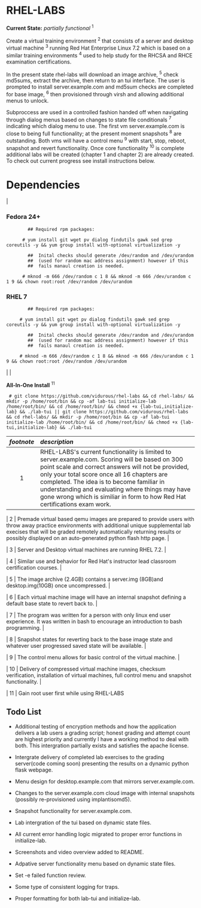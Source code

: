 RHEL-LABS
=========
**Current State:** *partially functional* <sup>1</sup>

Create a virtual training environment <sup>2</sup> that consists of a server and desktop virtual machine <sup>3</sup> running Red Hat Enterprise Linux 7.2 which is based on a similar training environments <sup>4</sup> used to help study for the RHCSA and RHCE examination certifications.

In the present state rhel-labs will download an image archive, <sup>5</sup> check md5sums, extract the archive, then return to an tui interface. The user is prompted to install server.example.com and md5sum checks are completed for base image, <sup>6</sup> then provisioned through virsh and allowing additional menus to unlock.

Subproccess are used in a controlled fashion handed off when navigating through dialog menus based on changes to state file conditionals <sup>7</sup> indicating which dialog menu to use. The first vm server.example.com is close to being full functionality; at the present moment snapshots <sup>8</sup> are outstanding. Both vms will have a control menu <sup>9</sup> with start, stop, reboot, snapshot and revert functionality. Once core functionality <sup>10</sup> is complete additional labs will be created (chapter 1 and chapter 2) are already created. To check out current progress see install instructions below.

Dependencies
===========
|

### Fedora 24+
~~~
        ## Required rpm packages:
  
      # yum install git wget pv dialog findutils gawk sed grep coreutils -y && yum group install with-optional virtualization -y
~~~

~~~
        ##  Inital checks should generate /dev/random and /dev/urandom 
        ##  (used for random mac address assignment) however if this 
        ##  fails manaul creation is needed.
      
      # mknod -m 666 /dev/random c 1 8 && mknod -m 666 /dev/urandom c 1 9 && chown root:root /dev/random /dev/urandom
~~~

### RHEL 7
~~~
        ## Required rpm packages:

     # yum install git wget pv dialog findutils gawk sed grep coreutils -y && yum group install with-optional virtualization -y
~~~
~~~
        ##  Inital checks should generate /dev/random and /dev/urandom 
        ##  (used for random mac address assignment) however if this 
        ##  fails manaul creation is needed.
 
     # mknod -m 666 /dev/random c 1 8 && mknod -m 666 /dev/urandom c 1 9 && chown root:root /dev/random /dev/urandom
~~~

|
|

**All-In-One Install** <sup>11</sup>
~~~
 # git clone https://github.com/vidurous/rhel-labs && cd rhel-labs/ && mkdir -p /home/root/bin && cp -af lab-tui initialize-lab /home/root/bin/ && cd /home/root/bin/ && chmod +x {lab-tui,initialize-lab} && ./lab-tui || git clone https://github.com/vidurous/rhel-labs && cd rhel-labs/ && mkdir -p /home/root/bin && cp -af lab-tui initialize-lab /home/root/bin/ && cd /home/root/bin/ && chmod +x {lab-tui,initialize-lab} && ./lab-tui
~~~

| *footnote* | *description* |
| :---:        |     :---      |
| 1 | RHEL-LABS's current functionality is limited to server.example.com. Scoring will be based on 300 point scale and correct answers will not be provided, only your total score once all 16 chapters are completed. The idea is to become familiar in understanding and evaluating where things may have gone wrong which is similiar in form to how Red Hat certifications exam work. |

| 2 | Premade virtual based qemu images are prepared to provide users with throw away practice environments with additional unique supplemental lab execises that will be graded remotely automatically returning results or possibly displayed on an auto-generated python flash http page. |

| 3 | Server and Desktop virtual machines are running RHEL 7.2. |
 
| 4 | Similar use and behavior for Red Hat's instructor lead classroom certification courses. |
 
| 5 | The image archive (2.4GB) contains a server.img (8GB)and desktop.img(10GB) once uncompressed. |

| 6 | Each virtual machine image will have an internal snapshot defining a default base state to revert back to. |

| 7 | The program was written for a person with only linux end user experience. It was written in bash to encourage an introduction to bash programming. | 

| 8 | Snapshot states for reverting back to the base image state and whatever user progressed saved state will be available. |

| 9 | The control menu allows for basic control of the virtual machine. |

| 10 | Delivery of compressed virtual machine images, checksum verification, installation of virtual machines, full control menu and snapshot functionality. | 

| 11 | Gain root user first while using RHEL-LABS


**Todo List**
---

  * Additional testing of encryption methods and how the application delivers a lab users a grading script; honest grading 
and attempt count are highest priority and currently I have a working method to deal with both. This intergration partially exists and satisfies the apache license. 

  * Intergrate delivery of completed lab exercises to the grading server(code coming soon) presenting the results on a dynamic python flask webpage.

  * Menu design for desktop.example.com that mirrors server.example.com.

  * Changes to the server.example.com cloud image with internal snapshots (possibly re-provisioned using implantisomd5).

  * Snapshot functionality for server.example.com.

  * Lab intergration of the tui based on dynamic state files.

  * All current error handling logic migrated to proper error functions in initialize-lab.

  * Screenshots and video overview added to README.

  * Adpative server functionality menu based on dynamic state files.

  * Set -e failed function review.

  * Some type of consistent logging for traps.

  * Proper formatting for both lab-tui and initialize-lab.
